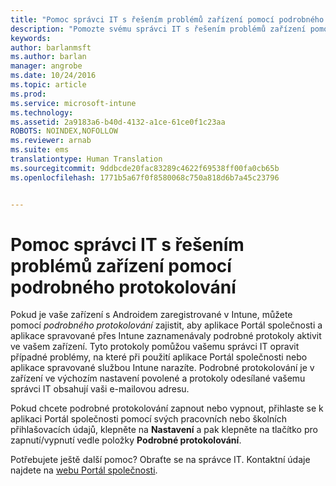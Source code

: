 ```yaml
---
title: "Pomoc správci IT s řešením problémů zařízení pomocí podrobného protokolování | Microsoft Intune"
description: "Pomozte svému správci IT s řešením problémů zařízení pomocí podrobného protokolování."
keywords: 
author: barlanmsft
ms.author: barlan
manager: angrobe
ms.date: 10/24/2016
ms.topic: article
ms.prod: 
ms.service: microsoft-intune
ms.technology: 
ms.assetid: 2a9183a6-b40d-4132-a1ce-61ce0f1c23aa
ROBOTS: NOINDEX,NOFOLLOW
ms.reviewer: arnab
ms.suite: ems
translationtype: Human Translation
ms.sourcegitcommit: 9ddbcde20fac83289c4622f69538ff00fa0cb65b
ms.openlocfilehash: 1771b5a67f0f8580068c750a818d6b7a45c23796


---
```



# <a name="use-verbose-logging-to-help-your-it-admin-fix-device-issues"></a>Pomoc správci IT s řešením problémů zařízení pomocí podrobného protokolování

Pokud je vaše zařízení s Androidem zaregistrované v Intune, můžete pomocí *podrobného protokolování* zajistit, aby aplikace Portál společnosti a aplikace spravované přes Intune zaznamenávaly podrobné protokoly aktivit ve vašem zařízení. Tyto protokoly pomůžou vašemu správci IT opravit případné problémy, na které při použití aplikace Portál společnosti nebo aplikace spravované službou Intune narazíte. Podrobné protokolování je v zařízení ve výchozím nastavení povolené a protokoly odesílané vašemu správci IT obsahují vaši e-mailovou adresu.

Pokud chcete podrobné protokolování zapnout nebo vypnout, přihlaste se k aplikaci Portál společnosti pomocí svých pracovních nebo školních přihlašovacích údajů, klepněte na **Nastavení** a pak klepněte na tlačítko pro zapnutí/vypnutí vedle položky **Podrobné protokolování**.

Potřebujete ještě další pomoc? Obraťte se na správce IT. Kontaktní údaje najdete na [webu Portál společnosti](http://portal.manage.microsoft.com).



<!--HONumber=Nov16_HO1-->


